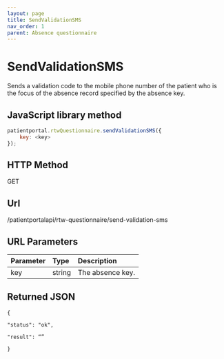 ```yaml
---
layout: page
title: SendValidationSMS
nav_order: 1
parent: Absence questionnaire
---
```


# SendValidationSMS

Sends a validation code to the mobile phone number of the patient who is the focus of the absence record specified by the absence key.

## JavaScript library method

```javascript
patientportal.rtwQuestionnaire.sendValidationSMS({
    key: <key>
});
```

## HTTP Method

GET

## ****Url****

/patientportalapi/rtw-questionnaire/send-validation-sms

## URL Parameters

| Parameter | Type   | Description                                                 |
|:----------|:-------|:------------------------------------------------------------|
| key | string | The absence key. |

## Returned JSON

```
{

"status": "ok",

"result": “”

}
```
